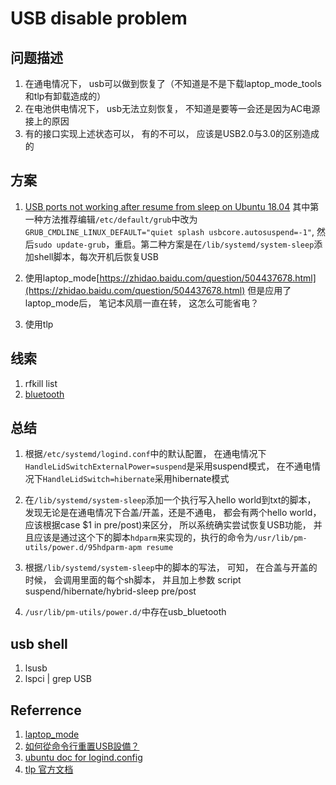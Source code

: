 # USB disable problem

## 问题描述
1. 在通电情况下， usb可以做到恢复了（不知道是不是下载laptop_mode_tools和tlp有卸载造成的）
2. 在电池供电情况下， usb无法立刻恢复， 不知道是要等一会还是因为AC电源接上的原因
3. 有的接口实现上述状态可以， 有的不可以， 应该是USB2.0与3.0的区别造成的

## 方案
1. [USB ports not working after resume from sleep on Ubuntu 18.04](https://askubuntu.com/questions/1044988/usb-ports-not-working-after-resume-from-sleep-on-ubuntu-18-04)
其中第一种方法推荐编辑`/etc/default/grub`中改为`GRUB_CMDLINE_LINUX_DEFAULT="quiet splash usbcore.autosuspend=-1"`, 然后`sudo update-grub`，重启。第二种方案是在`/lib/systemd/system-sleep`添加shell脚本，每次开机后恢复USB

2. 使用laptop_mode[https://zhidao.baidu.com/question/504437678.html](https://zhidao.baidu.com/question/504437678.html)
但是应用了laptop_mode后， 笔记本风扇一直在转， 这怎么可能省电？

3. 使用tlp


## 线索
1. rfkill list
2. [bluetooth](https://askubuntu.com/questions/1038716/ubuntu-18-04-cannot-turn-bluetooth-on)
## 总结
1. 根据`/etc/systemd/logind.conf`中的默认配置， 在通电情况下`HandleLidSwitchExternalPower=suspend`是采用suspend模式， 在不通电情况下`HandleLidSwitch=hibernate`采用hibernate模式
2. 在`/lib/systemd/system-sleep`添加一个执行写入hello world到txt的脚本， 发现无论是在通电情况下合盖/开盖，还是不通电， 都会有两个hello world， 应该根据case $1 in pre/post)来区分， 所以系统确实尝试恢复USB功能， 并且应该是通过这个下的脚本`hdparm`来实现的，执行的命令为`/usr/lib/pm-utils/power.d/95hdparm-apm resume`

3. 根据`/lib/systemd/system-sleep`中的脚本的写法， 可知， 在合盖与开盖的时候， 会调用里面的每个sh脚本， 并且加上参数 script suspend/hibernate/hybrid-sleep pre/post

4. `/usr/lib/pm-utils/power.d/`中存在usb_bluetooth



## usb shell
1. lsusb
2. lspci | grep USB
## Referrence
1. [laptop_mode](https://blog.csdn.net/iteye_16723/article/details/81615444)
2. [如何從命令行重置USB設備？](https://ubuntuqa.com/zh-tw/article/409.html)
3. [ubuntu doc for logind.config](http://manpages.ubuntu.com/manpages/trusty/man5/logind.conf.5.html)
4. [tlp 官方文档](https://linrunner.de/tlp/#installation)